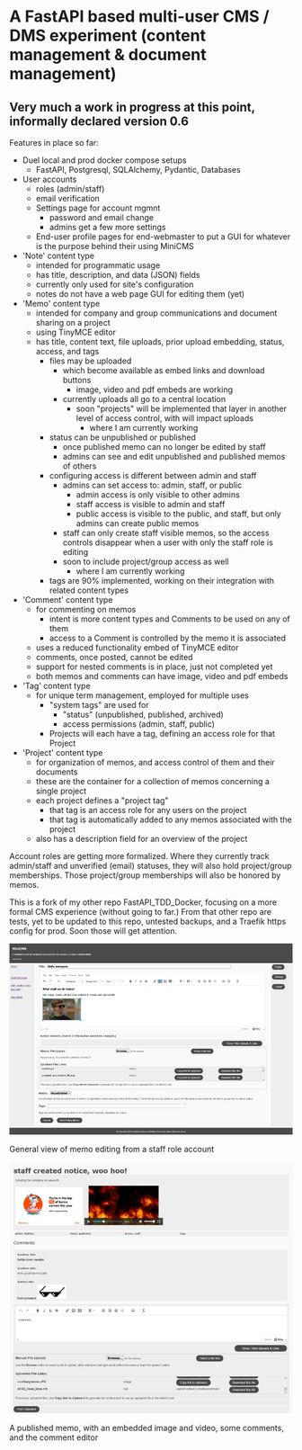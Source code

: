 # A FastAPI based multi-user CMS / DMS experiment (content management & document management)

## Very much a work in progress at this point, informally declared version 0.6

Features in place so far:

- Duel local and prod docker compose setups
  - FastAPI, Postgresql, SQLAlchemy, Pydantic, Databases
- User accounts
  - roles (admin/staff)
  - email verification
  - Settings page for account mgmnt
    - password and email change
    - admins get a few more settings
  - End-user profile pages for end-webmaster to put a GUI for whatever is the purpose behind their using MiniCMS
- 'Note' content type
  - intended for programmatic usage
  - has title, description, and data (JSON) fields
  - currently only used for site's configuration
  - notes do not have a web page GUI for editing them (yet)
- 'Memo' content type
  - intended for company and group communications and document sharing on a project
  - using TinyMCE editor
  - has title, content text, file uploads, prior upload embedding, status, access, and tags
    - files may be uploaded
      - which become available as embed links and download buttons
        - image, video and pdf embeds are working
      - currently uploads all go to a central location
        - soon "projects" will be implemented that layer in another level of access control, with will impact uploads
          - where I am currently working
    - status can be unpublished or published
      - once published memo can no longer be edited by staff
      - admins can see and edit unpublished and published memos of others
    - configuring access is different between admin and staff
      - admins can set access to: admin, staff, or public
        - admin access is only visible to other admins
        - staff access is visible to admin and staff
        - public access is visible to the public, and staff, but only admins can create public memos
      - staff can only create staff visible memos, so the access controls disappear when a user with only the staff role is editing
      - soon to include project/group access as well
        - where I am currently working
    - tags are 90% implemented, working on their integration with related content types
- 'Comment' content type
  - for commenting on memos
    - intent is more content types and Comments to be used on any of them
    - access to a Comment is controlled by the memo it is associated
  - uses a reduced functionality embed of TinyMCE editor
  - comments, once posted, cannot be edited
  - support for nested comments is in place, just not completed yet
  - both memos and comments can have image, video and pdf embeds
- 'Tag' content type
  - for unique term management, employed for multiple uses
    - "system tags" are used for
      - "status" (unpublished, published, archived)
      - access permissions (admin, staff, public)
    - Projects will each have a tag, defining an access role for that Project
- 'Project' content type
  - for organization of memos, and access control of them and their documents
  - these are the container for a collection of memos concerning a single project
  - each project defines a "project tag"
    - that tag is an access role for any users on the project
    - that tag is automatically added to any memos associated with the project
  - also has a description field for an overview of the project

Account roles are getting more formalized. Where they currently track admin/staff and unverified (email) statuses, they will also
hold project/group memberships. Those project/group memberships will also be honored by memos.

This is a fork of my other repo FastAPI_TDD_Docker, focusing on a more formal CMS experience (without going to far.)
From that other repo are tests, yet to be updated to this repo, untested backups, and a Traefik https config for prod.
Soon those will get attention.

![webpage screen shot](/src/app/static/MiniCMS-memo.jpg)

General view of memo editing from a staff role account

![webpage screen shot](/src/app/static/MiniCMS-comments.jpg)

A published memo, with an embedded image and video, some comments, and the comment editor
